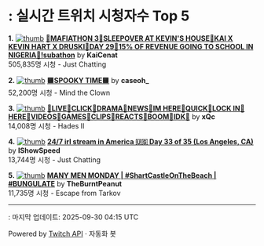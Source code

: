 # : 실시간 트위치 시청자수 Top 5

**1.** [![thumb](https://static-cdn.jtvnw.net/previews-ttv/live_user_kaicenat-320x180.jpg)](https://twitch.tv/KaiCenat)
**[🎉MAFIATHON 3🎉SLEEPOVER AT KEVIN'S HOUSE🎉KAI X KEVIN HART X DRUSKI🎉DAY 29🎉15% OF REVENUE GOING TO SCHOOL IN NIGERIA🎉!subathon](https://twitch.tv/KaiCenat)** by **KaiCenat**<br>505,835명 시청  - Just Chatting

**2.** [![thumb](https://static-cdn.jtvnw.net/previews-ttv/live_user_caseoh_-320x180.jpg)](https://twitch.tv/caseoh_)
**[🟨SPOOKY TIME🟨](https://twitch.tv/caseoh_)** by **caseoh_**<br>52,200명 시청  - Mind the Clown

**3.** [![thumb](https://static-cdn.jtvnw.net/previews-ttv/live_user_xqc-320x180.jpg)](https://twitch.tv/xQc)
**[🤍LIVE🤍CLICK🤍DRAMA🤍NEWS🤍IM HERE🤍QUICK🤍LOCK IN🤍HERE🤍VIDEOS🤍GAMES🤍CLIPS🤍REACTS🤍BOOM🤍IDK🤍](https://twitch.tv/xQc)** by **xQc**<br>14,008명 시청  - Hades II

**4.** [![thumb](https://static-cdn.jtvnw.net/previews-ttv/live_user_ishowspeed-320x180.jpg)](https://twitch.tv/IShowSpeed)
**[24/7 irl stream in America 🇺🇸 Day 33 of 35 (Los Angeles, CA)](https://twitch.tv/IShowSpeed)** by **IShowSpeed**<br>13,744명 시청  - Just Chatting

**5.** [![thumb](https://static-cdn.jtvnw.net/previews-ttv/live_user_theburntpeanut-320x180.jpg)](https://twitch.tv/TheBurntPeanut)
**[MANY MEN MONDAY | #ShartCastleOnTheBeach | #BUNGULATE](https://twitch.tv/TheBurntPeanut)** by **TheBurntPeanut**<br>11,735명 시청  - Escape from Tarkov


---
: 마지막 업데이트: 2025-09-30 04:15 UTC

Powered by [Twitch API](https://dev.twitch.tv/docs/api/reference) · 자동화 봇